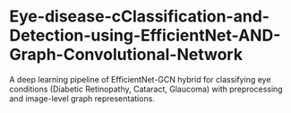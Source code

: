 # Eye-disease-cClassification-and-Detection-using-EfficientNet-AND-Graph-Convolutional-Network
A deep learning pipeline of EfficientNet-GCN hybrid for classifying eye conditions (Diabetic Retinopathy, Cataract, Glaucoma) with preprocessing and image-level graph representations.
